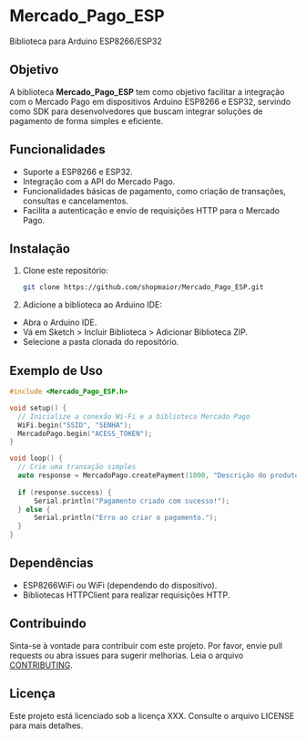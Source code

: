 # Mercado_Pago_ESP

Biblioteca para Arduino ESP8266/ESP32

## Objetivo

A biblioteca **Mercado_Pago_ESP** tem como objetivo facilitar a integração com o Mercado Pago em dispositivos Arduino ESP8266 e ESP32, servindo como SDK para desenvolvedores que buscam integrar soluções de pagamento de forma simples e eficiente.

## Funcionalidades

- Suporte a ESP8266 e ESP32.
- Integração com a API do Mercado Pago.
- Funcionalidades básicas de pagamento, como criação de transações, consultas e cancelamentos.
- Facilita a autenticação e envio de requisições HTTP para o Mercado Pago.
  
## Instalação

1. Clone este repositório:
   ```bash
   git clone https://github.com/shopmaior/Mercado_Pago_ESP.git
   ```
2. Adicione a biblioteca ao Arduino IDE:
- Abra o Arduino IDE.
- Vá em Sketch > Incluir Biblioteca > Adicionar Biblioteca ZIP.
- Selecione a pasta clonada do repositório.

## Exemplo de Uso
  ```cpp
#include <Mercado_Pago_ESP.h>

void setup() {
    // Inicialize a conexão Wi-Fi e a biblioteca Mercado Pago
    WiFi.begin("SSID", "SENHA");
    MercadoPago.begin("ACESS_TOKEN");
}

void loop() {
    // Crie uma transação simples
    auto response = MercadoPago.createPayment(1000, "Descrição do produto");
    
    if (response.success) {
        Serial.println("Pagamento criado com sucesso!");
    } else {
        Serial.println("Erro ao criar o pagamento.");
    }
}
  ```

## Dependências
- ESP8266WiFi ou WiFi (dependendo do dispositivo).
- Bibliotecas HTTPClient para realizar requisições HTTP.

## Contribuindo
Sinta-se à vontade para contribuir com este projeto. Por favor, envie pull requests ou abra issues para sugerir melhorias. Leia o arquivo [CONTRIBUTING](./CONTRIBUTING.md).

## Licença
Este projeto está licenciado sob a licença XXX. Consulte o arquivo LICENSE para mais detalhes.

